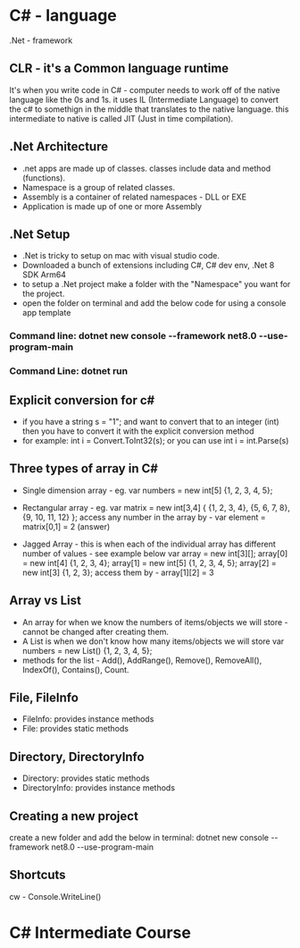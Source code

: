 # C# - language
.Net - framework

## CLR - it's a Common language runtime
  It's when you write code in C# - computer needs to work off of the native language like the 0s and 1s. it uses IL (Intermediate Language) to convert the c# to somethign in the middle that translates to the native language. this intermediate to native is called JIT (Just in time compilation).

## .Net Architecture
  - .net apps are made up of classes. classes include data and method (functions).
  - Namespace is a group of related classes.
  - Assembly is a container of related namespaces - DLL or EXE
  - Application is made up of one or more Assembly

## .Net Setup
 - .Net is tricky to setup on mac with visual studio code.
 - Downloaded a bunch of extensions including C#, C# dev env, .Net 8 SDK Arm64
 - to setup a .Net project make a folder with the "Namespace" you want for the project.
 - open the folder on terminal and add the below code for using a console app template
  ### Command line: dotnet new console --framework net8.0 --use-program-main
  ### Command Line: dotnet run

 ## Explicit conversion for c#
 - if you have a string s = "1"; and want to convert that to an integer (int) then you have to convert it with the explicit conversion method
 - for example: int i = Convert.ToInt32(s); or you can use 
 int i = int.Parse(s)

 ## Three types of array in C#
 - Single dimension array - eg. var numbers = new int[5] {1, 2, 3, 4, 5};
 - Rectangular array - 
    eg. var matrix = new int[3,4] {
      {1, 2, 3, 4},
      {5, 6, 7, 8},
      {9, 10, 11, 12}
    };
    access any number in the array by - var element = matrix[0,1] = 2 (answer)
 
 - Jagged Array - this is when each of the individual array has different number of values - see example below
    var array = new int[3][];
    array[0] = new int[4] {1, 2, 3, 4};
    array[1] = new int[5] {1, 2, 3, 4, 5};
    array[2] = new int[3] {1, 2, 3};
    access them by - array[1][2] = 3

## Array vs List
  - An array for when we know the numbers of items/objects we will store - cannot be changed after creating them.
  - A List is when we don't know how many items/objects we will store
    var numbers = new List<int>() {1, 2, 3, 4, 5};
  - methods for the list - Add(), AddRange(), Remove(), RemoveAll(), IndexOf(), Contains(), Count.

## File, FileInfo
- FileInfo: provides instance methods
- File: provides static methods

## Directory, DirectoryInfo
- Directory: provides static methods
- DirectoryInfo: provides instance methods

## Creating a new project
create a new folder and add the below in terminal: 
dotnet new console --framework net8.0 --use-program-main

## Shortcuts
cw - Console.WriteLine()

# C# Intermediate Course

